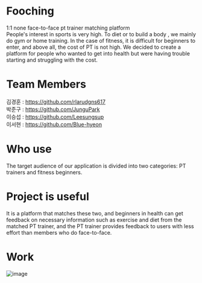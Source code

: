 # Fooching
1:1 none face-to-face pt trainer matching platform  
People's interest in sports is very high. To diet or to build a body , we mainly do gym or home training.   In the case of fitness, it is difficult for beginners to enter, and above all, the cost of PT is not high. We decided to create a platform for people who wanted to get into health but were having trouble starting and struggling with the cost.

# Team Members
김경훈 : https://github.com/rlarudgns617   
박준구 : https://github.com/JunguPark  
이승섭 : https://github.com/Leesungsup  
이서현 : https://github.com/Blue-hyeon  

# Who use
The target audience of our application is divided into two categories: PT trainers and fitness beginners. 

# Project is useful
It is a platform that matches these two, and beginners in health can get feedback on necessary information such as exercise and diet from the matched PT trainer, and the PT trainer provides feedback to users with less effort than members who do face-to-face.

# Work
![image](https://user-images.githubusercontent.com/27857543/172053129-430fab1a-7501-4141-bfd4-4c55ac1180f0.png)
